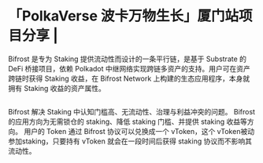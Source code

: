 # 「PolkaVerse 波卡万物生长」厦门站项目分享 |

Bifrost 是专为 Staking 提供流动性而设计的一条平行链，是基于 Substrate 的 DeFi 桥接项目，依赖 Polkadot 中继网络实现跨链多资产的支持。用户可在资产跨链时获得 Staking 收益，在 Bifrost Network 上构建的生态应用程序，本身就拥有 Staking 收益的资产属性。

<img :src="$withBase('/zh/news-13/news-ama13-1.jpg')" alt="" width="70%" />

Bifrost 解决 Staking 中认知门槛高、无流动性、治理与利益冲突的问题。 Bifrost 的应用方向为无需锁仓的 staking、降低 staking 门槛、并提供 staking 收益等方向。 用户的 Token 通过 Bifrost 协议可以兑换成一个 vToken，这个 vToken被动参加staking，只要持有 vToken 就会在一段时间后获得 staking 协议而不影响其流动性。